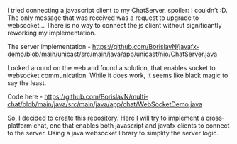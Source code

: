 I tried connecting a javascript client to my ChatServer, spoiler: I couldn’t :D.
The only message that was received was a request to upgrade to websocket… 
There is no way to connect the js client without significantly reworking my implementation.

The server implementation - https://github.com/BorislavN/javafx-demo/blob/main/unicast/src/main/java/app/unicast/nio/ChatServer.java

Looked around on the web and found a solution, that enables socket to websocket communication.
While it does work, it seems like black magic to say the least.

Code here - https://github.com/BorislavN/multi-chat/blob/main/java/src/main/java/app/chat/WebSocketDemo.java


So, I decided to create this repository.
Here I will try to implement a cross-platform chat,
one that enables both javascript and javafx clients to connect to the server.
Using a java websocket library to simplify the server logic.
